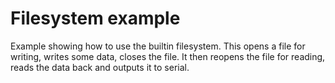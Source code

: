 # Filesystem example

Example showing how to use the builtin filesystem.
This opens a file for writing, writes some data, closes the file.
It then reopens the file for reading, reads the data back and outputs it to serial.